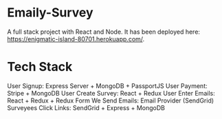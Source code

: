 # Emaily-Survey
A full stack project with React and Node. It has been deployed here: https://enigmatic-island-80701.herokuapp.com/.

# Tech Stack
User Signup: Express Server + MongoDB + PassportJS
User Payment: Stripe + MongoDB
User Create Survey: React + Redux
User Enter Emails: React + Redux + Redux Form
We Send Emails: Email Provider (SendGrid)
Surveyees Click Links: SendGrid + Express + MongoDB
